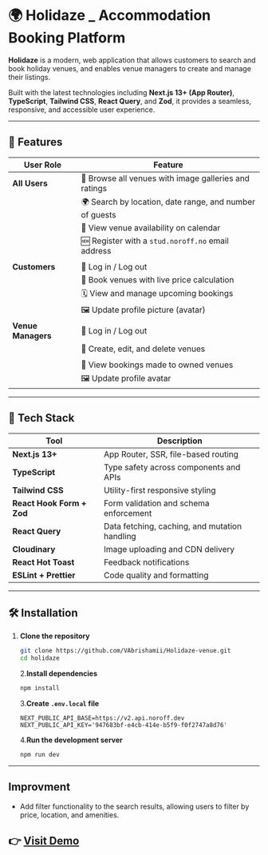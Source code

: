 # 🌍 Holidaze \_ Accommodation Booking Platform

**Holidaze** is a modern, web application that allows customers to search and book holiday venues, and enables venue managers to create and manage their listings.

Built with the latest technologies including **Next.js 13+ (App Router)**, **TypeScript**, **Tailwind CSS**, **React Query**, and **Zod**, it provides a seamless, responsive, and accessible user experience.

---

## 🚀 Features

| User Role         | Feature                                                                 |
|------------------|-------------------------------------------------------------------------|
| **All Users**    | 🔎 Browse all venues with image galleries and ratings                   |
|                  | 🌍 Search by location, date range, and number of guests                 |
|                  | 📅 View venue availability on calendar                                  |
|                  | 🆕 Register with a `stud.noroff.no` email address                       |
|                                     |
| **Customers**    | 🔐 Log in / Log out                                                     |
|                  | 🧾 Book venues with live price calculation                              |
|                  | 🗓️ View and manage upcoming bookings                                    |
|                  | 🖼️ Update profile picture (avatar)                                     |
| **Venue Managers** | 🔐 Log in / Log out                                                  |
|                  | 🏨 Create, edit, and delete venues                                      |
|                                               |
|                  | 📆 View bookings made to owned venues                                   |
|                  | 🖼️ Update profile avatar                                               |

---

## 🧰 Tech Stack

| Tool                      | Description                                   |
| ------------------------- | --------------------------------------------- |
| **Next.js 13+**           | App Router, SSR, file-based routing           |
| **TypeScript**            | Type safety across components and APIs        |
| **Tailwind CSS**          | Utility-first responsive styling              |
| **React Hook Form + Zod** | Form validation and schema enforcement        |
| **React Query**           | Data fetching, caching, and mutation handling |
| **Cloudinary**            | Image uploading and CDN delivery              |
| **React Hot Toast**       | Feedback notifications                        |
| **ESLint + Prettier**     | Code quality and formatting                   |

---

## 🛠 Installation

1. **Clone the repository**
   ```bash
   git clone https://github.com/VAbrishamii/Holidaze-venue.git
   cd holidaze
   ```
   2.**Install dependencies**
   ```bash
   npm install
   ```
   3.**Create `.env.local` file**
   ```env
   NEXT_PUBLIC_API_BASE=https://v2.api.noroff.dev
   NEXT_PUBLIC_API_KEY='947683bf-e4cb-414e-b5f9-f0f2747a8d76'
   ```
   4.**Run the development server**
   ```bash
   npm run dev
   ```

---
## Improvment
- Add filter functionality to the search results, allowing users to filter by price, location, and amenities. 

## 👉 [Visit Demo](https://holidaze-venue.vercel.app/)
